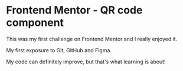 # Frontend Mentor - QR code component

This was my first challenge on Frontend Mentor and I really enjoyed it.

My first exposure to Git, GitHub and Figma.

My code can definitely improve, but that's what learning is about!
